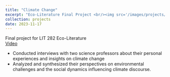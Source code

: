 ```yaml
---
title: "Climate Change"
excerpt: "Eco-Literature Final Project <br/><img src='/images/projects/climate.png' style='width:500px;'>"
collection: projects
date: 2023-11-17
---
```

Final project for LIT 282 Eco-Literature  
[Video](https://youtu.be/KR0rkG-hxNs)  
- Conducted interviews with two science professors about their personal experiences and insights on climate change
- Analyzed and synthesized their perspectives on environmental challenges and the social dynamics influencing climate discourse.